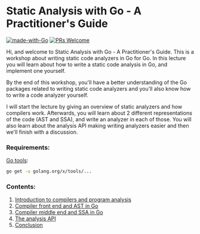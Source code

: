 # Static Analysis with Go - A Practitioner's Guide
[![made-with-Go](https://img.shields.io/badge/Made%20with-Go-1f425f.svg)](http://golang.org)
[![PRs Welcome](https://img.shields.io/badge/PRs-welcome-brightgreen.svg?style=flat-square)](http://makeapullrequest.com)

Hi, and welcome to Static Analysis with Go - A Practitioner's Guide. 
This is a workshop about writing static code analyzers in Go for Go.
In this lecture you will learn about how to write a static code analysis in Go, and implement one yourself. 

By the end of this workshop, you'll have a better understanding of the Go packages related to writing static code
analyzers and you'll also know how to write a code analyzer yourself. 

I will start the lecture by giving an overview of static analyzers and how compilers work. Afterwards, you will learn
about 2 different representations of the code (AST and SSA), and write an analyzer in each of those. 
You will also learn about the analysis API making writing analyzers easier and then we'll finish with a discussion.

### Requirements:
[Go tools](https://github.com/golang/tools):
```bash
go get -u golang.org/x/tools/...
```


### Contents:
1. [Introduction to compilers and program analysis](https://github.com/amit-davidson/GopherCon2021IsraelStaticAnalysisWorkshop/blob/master/intro/text.md)
2. [Compiler front end and AST in Go](https://github.com/amit-davidson/GopherCon2021IsraelStaticAnalysisWorkshop/blob/master/ast/text.md)
3. [Compiler middle end and SSA in Go](https://github.com/amit-davidson/GopherCon2021IsraelStaticAnalysisWorkshop/blob/master/ir/text.md)
3. [The analysis API](https://github.com/amit-davidson/GopherCon2021IsraelStaticAnalysisWorkshop/blob/master/analysisApi/text.md)
3. [Conclusion](https://github.com/amit-davidson/GopherCon2021IsraelStaticAnalysisWorkshop/blob/master/conclusion/text.md)